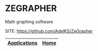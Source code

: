 # ZEGRAPHER
 
 Math graphing software
 
 SITE: https://github.com/AdelKS/ZeGrapher

 | [Applications](https://portable-linux-apps.github.io/apps.html) | [Home](https://portable-linux-apps.github.io)
 | --- | --- |
